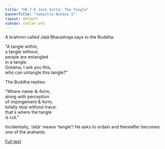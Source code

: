 ```yaml
---
title: "SN 7.6 Jaṭā Sutta: The Tangle"
bannerTitle: "Saṁyutta Nikāya I" 
layout: default 
subnav: suttas-sn1
---
```


A brahmin called Jaṭā Bharadvaja says to the Buddha:  

"A tangle within,  
a tangle without,  
people are entangled  
in a tangle.  
Gotama, I ask you this,  
who can untangle this tangle?"  

The Buddha replies:  

"Where name-&-form,  
along with perception  
of impingement & form,  
totally stop without trace:  
that's where the tangle  
is cut."


Incidentally, 'Jaṭā' means 'tangle'! He asks to ordain and thereafter becomes one of the arahants.

[Full text](https://www.dhammatalks.org/suttas/SN/SN7_6.html)
